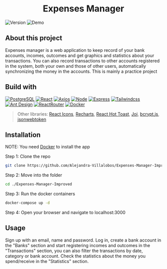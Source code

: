 <h1 align="center">Expenses Manager</h1>

![Version] ![Demo]

<h2>About this project</h2>
Expenses manager is a web application to keep record of your bank accounts, incomes, outcomes and get graphics and statistics about your transactions. You can also record transactions to other accounts registered in the system, both your own and those of other users, automatically synchronizing the money in the accounts. This is mainly a practice project 

<h2>Build with</h2>

[![PostgreSQL][PostgreSQL]][PostgreSQL-url]
[![React][React.js]][React-url]
[![Axios][Axios]][Axios-url]
[![Node][Node.js]][Node-url]
[![Express][Express.js]][Express-url]
[![Tailwindcss][Tailwindcss]][Tailwind-url]
[![Ant Design][Ant-Design]][Ant-url]
[![ReactRouter][React-Router]][ReactRouter-url]
[![Docker][Docker]][Docker-url]

> Other libraries: [React Icons][React-Icons-url], [Recharts][Recharts-url], [React Hot Toast][Hot-Toast-url], [Joi][Joi-url], [bcrypt.js][bcrypt-url], [jsonwebtoken][jsonwebtoken-url]

<h2>Installation</h2>

NOTE: You need [Docker][Docker-url] to install the app

 Step 1: Clone the repo
   ```sh
   git clone https://github.com/Alejandra-Villalobos/Expenses-Manager-Improved
   ```

Step 2: Move into the folder
   ```sh
   cd ./Expenses-Manager-Improved
   ```

Step 3: Run the docker containers
   ```sh
   docker-compose up -d
   ```

Step 4: Open your browser and navigate to localhost:3000

<h2>Usage</h2>
Sign up with an email, name and password. Log in, create a bank account in the "Banks" section and start registering incomes and outcomes in the "Transactions" section, you can also filter the transactions by date, category or bank account. Check the statistics about the money you spend/receive in the "Statistics" section.

[Version]: https://img.shields.io/badge/version-1.0.0-green.svg

[Demo]: https://img.shields.io/badge/demo-comming_soon!-blue.svg

[PostgreSQL]: https://img.shields.io/badge/PostgreSQL-316192?style=for-the-badge&logo=postgresql&logoColor=white
[PostgreSQL-url]: https://www.postgresql.org/

[React.js]: https://img.shields.io/badge/React-20232A?style=for-the-badge&logo=react&logoColor=61DAFB
[React-url]: https://es.react.dev/

[Axios]: https://img.shields.io/badge/Axios-a11df2?style=for-the-badge&logo=axios&logoColor=white
[Axios-url]: https://axios-http.com/

[Node.js]: https://img.shields.io/badge/Node.js-43853D?style=for-the-badge&logo=node.js&logoColor=white
[Node-url]: https://nodejs.org/en

[Express.js]: https://img.shields.io/badge/Express.js-404D59?style=for-the-badge&logo=express&logoColor=white
[Express-url]: https://expressjs.com/


[Tailwindcss]: https://img.shields.io/badge/Tailwind_CSS-38B2AC?style=for-the-badge&logo=tailwind-css&logoColor=white
[Tailwind-url]: https://tailwindcss.com/

[Ant-Design]: https://img.shields.io/badge/Ant_Design-42bff5?style=for-the-badge&logo=antdesign&logoColor=white
[Ant-url]: https://ant.design/

[React-Router]: https://img.shields.io/badge/React_Router-CA4245?style=for-the-badge&logo=react-router&logoColor=white
[ReactRouter-url]: https://reactrouter.com/en/main

[Docker]: https://img.shields.io/badge/Docker-blue?style=for-the-badge&logo=docker&logoColor=white
[Docker-url]: https://www.docker.com/

[React-Icons-url]: https://react-icons.github.io/react-icons/

[Recharts-url]: https://recharts.org/en-US/

[Hot-Toast-url]: https://react-hot-toast.com/

[Joi-url]: https://joi.dev/

[bcrypt-url]: https://www.npmjs.com/package/bcryptjs

[jsonwebtoken-url]: https://www.npmjs.com/package/jsonwebtoken
